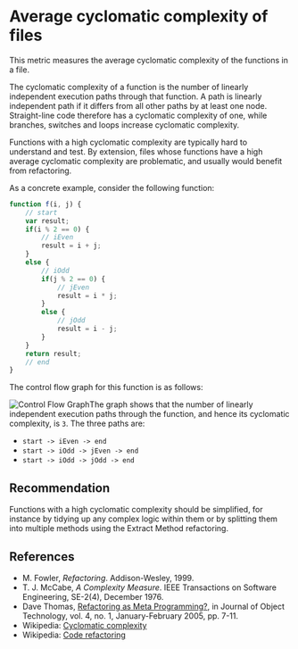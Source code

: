# Average cyclomatic complexity of files
This metric measures the average cyclomatic complexity of the functions in a file.

The cyclomatic complexity of a function is the number of linearly independent execution paths through that function. A path is linearly independent path if it differs from all other paths by at least one node. Straight-line code therefore has a cyclomatic complexity of one, while branches, switches and loops increase cyclomatic complexity.

Functions with a high cyclomatic complexity are typically hard to understand and test. By extension, files whose functions have a high average cyclomatic complexity are problematic, and usually would benefit from refactoring.

As a concrete example, consider the following function:


```javascript
function f(i, j) {
    // start
    var result;
    if(i % 2 == 0) {
        // iEven
        result = i + j;
    }
    else {
        // iOdd
        if(j % 2 == 0) {
            // jEven
            result = i * j;
        }
        else {
            // jOdd
            result = i - j;
        }
    }
    return result;
    // end
}
```
The control flow graph for this function is as follows:

![Control Flow Graph](./FCyclomaticComplexity_ControlFlow.png)The graph shows that the number of linearly independent execution paths through the function, and hence its cyclomatic complexity, is `3`. The three paths are:

* `start -> iEven -> end`
* `start -> iOdd -> jEven -> end`
* `start -> iOdd -> jOdd -> end`

## Recommendation
Functions with a high cyclomatic complexity should be simplified, for instance by tidying up any complex logic within them or by splitting them into multiple methods using the Extract Method refactoring.


## References
* M. Fowler, *Refactoring*. Addison-Wesley, 1999.
* T. J. McCabe, *A Complexity Measure*. IEEE Transactions on Software Engineering, SE-2(4), December 1976.
* Dave Thomas, [Refactoring as Meta Programming?](http://www.jot.fm/issues/issue_2005_01/column1/), in Journal of Object Technology, vol. 4, no. 1, January-February 2005, pp. 7-11.
* Wikipedia: [Cyclomatic complexity](http://en.wikipedia.org/wiki/Cyclomatic_complexity)
* Wikipedia: [Code refactoring](http://en.wikipedia.org/wiki/Code_refactoring)
